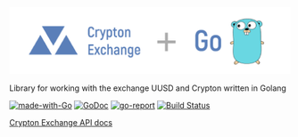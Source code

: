 ![logo](logo.png)

Library for working with the exchange UUSD and Crypton written in Golang

[![made-with-Go](https://img.shields.io/badge/Made%20with-Go-1f425f.svg)](http://golang.org)
[![GoDoc](https://godoc.org/github.com/sagleft/uexchange-go?status.svg)](https://godoc.org/gopkg.in/sagleft/uexchange-go.v1)
[![go-report](https://goreportcard.com/badge/github.com/Sagleft/uexchange-go)](https://goreportcard.com/report/github.com/Sagleft/uexchange-go)
[![Build Status](https://travis-ci.org/sagleft/uexchange-go.svg?branch=master)](https://travis-ci.org/sagleft/uexchange-go)

[Crypton Exchange API docs](https://crp.is/api-doc/)
